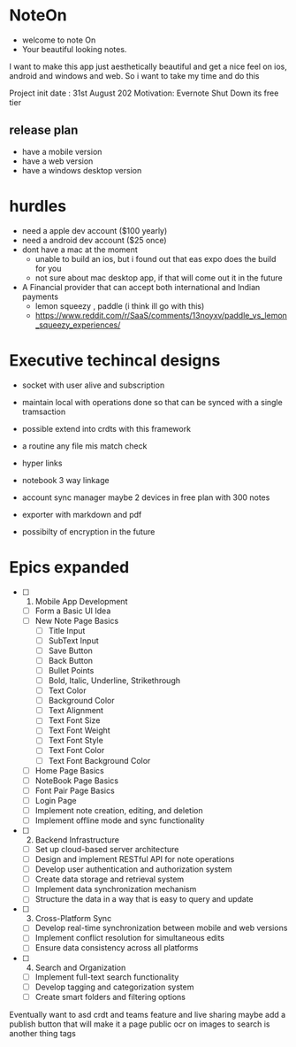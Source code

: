 # NoteOn

* welcome to note On
* Your beautiful looking notes.

I want to make this app just aesthetically beautiful and get a nice feel on ios, android and windows and web. So i want to take my time and do this

Project init date : 31st August 202
Motivation: Evernote Shut Down its free tier

## release plan
* have a mobile version 
* have a web version
* have a windows desktop version


# hurdles
* need a apple dev account ($100 yearly)
* need a android dev account ($25 once)
* dont have a mac at the moment 
   * unable to build an ios, but i found out that eas expo does the build for you
   * not sure about mac desktop app, if that will come out it in the future
* A Financial provider that can accept both international and Indian payments
   * lemon squeezy , paddle (i think ill go with this)
   * https://www.reddit.com/r/SaaS/comments/13noyxv/paddle_vs_lemon_squeezy_experiences/

# Executive techincal designs

* socket with user alive and subscription
* maintain local with operations done so that can be synced with a single tramsaction
* possible extend into crdts with this framework
* a routine any file mis match check
* hyper links
* notebook 3 way linkage
* account sync manager maybe 2 devices in free plan with 300 notes
* exporter with markdown and pdf

* possibilty of encryption in the future

# Epics expanded

- [ ] 1. Mobile App Development
    - [ ] Form a Basic UI Idea 
    - [ ] New Note Page Basics
        - [ ] Title Input
        - [ ] SubText Input
        - [ ] Save Button
        - [ ] Back Button
        - [ ] Bullet Points
        - [ ] Bold, Italic, Underline, Strikethrough
        - [ ] Text Color
        - [ ] Background Color
        - [ ] Text Alignment
        - [ ] Text Font Size
        - [ ] Text Font Weight
        - [ ] Text Font Style
        - [ ] Text Font Color
        - [ ] Text Font Background Color
    - [ ] Home Page Basics
    - [ ] NoteBook Page Basics
    - [ ] Font Pair Page Basics
    - [ ] Login Page 
   - [ ] Implement note creation, editing, and deletion
   - [ ] Implement offline mode and sync functionality

- [ ] 2. Backend Infrastructure
   - [ ] Set up cloud-based server architecture
   - [ ] Design and implement RESTful API for note operations
   - [ ] Develop user authentication and authorization system
   - [ ] Create data storage and retrieval system
   - [ ] Implement data synchronization mechanism
   - [ ] Structure the data in a way that is easy to query and update

- [ ] 3. Cross-Platform Sync
   - [ ] Develop real-time synchronization between mobile and web versions
   - [ ] Implement conflict resolution for simultaneous edits
   - [ ] Ensure data consistency across all platforms

- [ ] 4. Search and Organization
   - [ ] Implement full-text search functionality
   - [ ] Develop tagging and categorization system
   - [ ] Create smart folders and filtering options

Eventually want to asd crdt and teams feature and live sharing
maybe add a publish button that will make it a page public
ocr on images to search is another thing
tags

